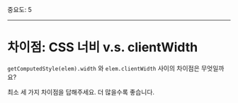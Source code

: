 중요도: 5

---

# 차이점: CSS 너비 v.s. clientWidth

`getComputedStyle(elem).width` 와 `elem.clientWidth` 사이의 차이점은 무엇일까요?

최소 세 가지 차이점을 답해주세요. 더 많을수록 좋습니다.

